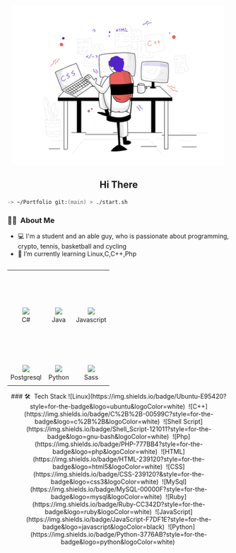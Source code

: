 <p align="center">
  <img src="svg/webdevelopment.svg " width="480px"/>
</p>

<h2 align="center">Hi There</h2>

```zsh
-> ~/Portfolio git:(main) > ./start.sh
```

### 👨🏻‍ &nbsp;About Me
- 💻 I'm a student and an able guy, who is passionate about programming, crypto, tennis, basketball and cycling
- 🌱 I’m currently learning Linux,C,C++,Php


<div align="center">
    <table align="left">
        <tr>
            <td align="center" width="20" height="200">
                <img src="https://img.shields.io/badge/Ubuntu-E95420?style=for-the-badge&logo=ubuntu&logoColor=white" width="100px"/>
                <br /> C#
            </td>
            <td align="center" width="50" height="50">
                <img src="icons/java.png" width="65px"/>
                <br /> Java
            </td>
            <td align="center" width="50" height="50">
                <img src="icons/javascript.png" width="65px"/>
                <br /> Javascript
            </td>
        </tr>
        <tr>
            <td align="center" width="50" height="50">
                <img src="icons/postgresql.png" width="65px"/>
                <br /> Postgresql
            </td>
            <td align="center" width="50" height="50">
                <img src="icons/python.png" width="65px"/>
                <br /> Python
            </td>
            <td align="center" width="50" height="50">
                <img src="icons/sass.png" width="65px"/>
                <br /> Sass
            </td>
        </tr>
    </table>
### 🛠 &nbsp;Tech Stack
![Linux](https://img.shields.io/badge/Ubuntu-E95420?style=for-the-badge&logo=ubuntu&logoColor=white)&nbsp;
![C++](https://img.shields.io/badge/C%2B%2B-00599C?style=for-the-badge&logo=c%2B%2B&logoColor=white)&nbsp;
![Shell Script](https://img.shields.io/badge/Shell_Script-121011?style=for-the-badge&logo=gnu-bash&logoColor=white)&nbsp;
![Php](https://img.shields.io/badge/PHP-777BB4?style=for-the-badge&logo=php&logoColor=white)&nbsp;
![HTML](https://img.shields.io/badge/HTML-239120?style=for-the-badge&logo=html5&logoColor=white)&nbsp;
![CSS](https://img.shields.io/badge/CSS-239120?&style=for-the-badge&logo=css3&logoColor=white)&nbsp;
![MySql](https://img.shields.io/badge/MySQL-00000F?style=for-the-badge&logo=mysql&logoColor=white)&nbsp;
![Ruby](https://img.shields.io/badge/Ruby-CC342D?style=for-the-badge&logo=ruby&logoColor=white)&nbsp;
![JavaScript](https://img.shields.io/badge/JavaScript-F7DF1E?style=for-the-badge&logo=javascript&logoColor=black)&nbsp;
![Python](https://img.shields.io/badge/Python-3776AB?style=for-the-badge&logo=python&logoColor=white)&nbsp;

